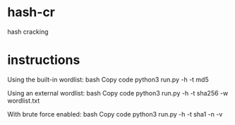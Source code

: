 # hash-cr
hash cracking 







<h1> instructions</h1>






Using the built-in wordlist:
bash
Copy code
python3 run.py -h <hash> -t md5



Using an external wordlist:
bash
Copy code
python3 run.py -h <hash> -t sha256 -w wordlist.txt




With brute force enabled:
bash
Copy code
python3 run.py -h <hash> -t sha1 -n -v
